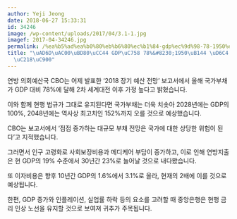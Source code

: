 ```yaml
---
author: Yeji Jeong
date: 2018-06-27 15:33:31
id: 34246
image: /wp-content/uploads/2017/04/3.1-1.jpg
imagef: 2017-04-34246.jpg
permalink: /%ea%b5%ad%ea%b0%80%eb%b6%80%ec%b1%84-gdp%ec%9d%98-78-1950%eb%85%84-%ed%9b%84-%ec%b5%9c%ea%b3%a0%ec%88%98%ec%a4%80/
title: "\uAD6D\uAC00\uBD80\uCC44 GDP\uC758 78%&#8230;1950\uB144 \uD6C4 \uCD5C\uACE0\
  \uC218\uC900"
---
```


연방 의회예산국 CBO는 어제 발표한 ‘2018 장기 예산 전망’ 보고서에서 올해 국가부채가 GDP 대비 78%에 달해 2차 세계대전 이후 가정 높다고 밝혔습니다.

이와 함께 현행 법규가 그대로 유지된다면 국가부채는 더욱 치솟아 2028년에는 GDP의 100%, 2048년에는 역사상 최고치인 152%까지 오를 것으로 예상했습니다.

CBO는 보고서에서 ‘점점 증가하는 대규모 부채 전망은 국가에 대한 상당한 위험이 된다’고 지적했습니다.

그러면서 인구 고령화로 사회보장비용과 메디케어 부담이 증가하고, 이로 인해 연방지출은 현 GDP의 19% 수준에서 30년간 23%로 늘어날 것으로 내다봤습니다.

또 이자비용은 향후 10년간 GDP의 1.6%에서 3.1%로 올라, 현재의 2배에 이를 것으로 예상됩니다.

한편, GDP 증가와 인플레이션, 실업률 하락 등의 요소를 고려할 때 중앙은행은 현행 금리 인상 노선을 유지할 것으로 보여져 귀추가 주목됩니다.